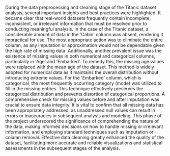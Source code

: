 During the data preprocessing and cleaning stage of the Titanic dataset analysis, several important insights and best practices were highlighted. It became clear that real-world datasets frequently contain incomplete, inconsistent, or irrelevant information that must be resolved prior to conducting meaningful analysis. In the case of the Titanic dataset, a considerable amount of data in the 'Cabin' column was absent, rendering it impractical for use. The most appropriate action was to eliminate the entire column, as any imputation or approximation would not be dependable given the high rate of missing data. Additionally, another prevalent issue was the existence of missing values in both numerical and categorical columns, particularly in 'Age' and 'Embarked'. To remedy this, the missing age values were replaced with the mean age of the dataset. This method is widely adopted for numerical data as it maintains the overall distribution without introducing extreme values. For the 'Embarked' column, which is categorical, the most frequently occurring category (mode) was utilized to fill in the missing entries. This technique effectively preserves the categorical distribution and prevents distortion of categorical proportions. A comprehensive check for missing values before and after imputation was crucial to ensure data integrity. It is vital to confirm that all missing data has been appropriately addressed, as unaddressed null values can result in errors or inaccuracies in subsequent analysis and modeling. This phase of the project underscored the significance of comprehending the nature of the data, making informed decisions on how to handle missing or irrelevant information, and employing standard techniques such as imputation or column removal. Effective data cleaning greatly enhanced the quality of the dataset, facilitating more accurate and reliable visualizations and statistical assessments in the subsequent stages of the analysis.
